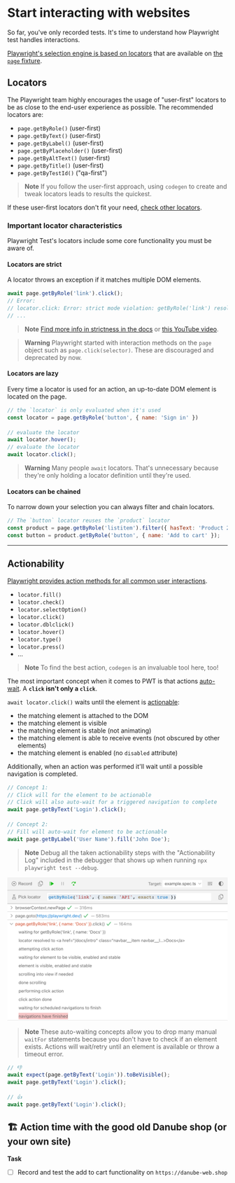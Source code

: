 # Start interacting with websites

So far, you've only recorded tests. It's time to understand how Playwright test handles interactions.

[Playwright's selection engine is based on locators](https://playwright.dev/docs/locators) that are available on [the `page` fixture](https://playwright.dev/docs/api/class-page).

## Locators

The Playwright team highly encourages the usage of "user-first" locators to be as close to the end-user experience as possible. The recommended locators are:

- `page.getByRole()` (user-first)
- `page.getByText()` (user-first)
- `page.getByLabel()` (user-first)
- `page.getByPlaceholder()` (user-first)
- `page.getByAltText()` (user-first)
- `page.getByTitle()` (user-first)
- `page.getByTestId()` ("qa-first")

> **Note**
> If you follow the user-first approach, using `codegen` to create and tweak locators leads to results the quickest.

If these user-first locators don't fit your need, [check other locators](https://playwright.dev/docs/other-locators).

### Important locator characteristics

Playwright Test's locators include some core functionality you must be aware of.

#### Locators are strict

A locator throws an exception if it matches multiple DOM elements.

```javascript
await page.getByRole('link').click();
// Error:
// locator.click: Error: strict mode violation: getByRole('link') resolved to 31 elements:
// ...
```

> **Note**
> [Find more info in strictness in the docs](https://playwright.dev/docs/locators#strictness) or [this YouTube video](https://www.youtube.com/watch?v=SMFuzmxxy8o&list=PLMZDRUOi3a8NtMq3PUS5iJc2pee38rurc).

> **Warning**
> Playwright started with interaction methods on the `page` object such as `page.click(selector)`. These are discouraged and deprecated by now.
#### Locators are lazy

Every time a locator is used for an action, an up-to-date DOM element is located on the page.

```javascript
// the `locator` is only evaluated when it's used
const locator = page.getByRole('button', { name: 'Sign in' })

// evaluate the locator
await locator.hover();
// evaluate the locator
await locator.click();
```

> **Warning**
> Many people `await` locators. That's unnecessary because they're only holding a locator definition until they're used.

#### Locators can be chained

To narrow down your selection you can always filter and chain locators.

```javascript
// The `button` locator reuses the `product` locator
const product = page.getByRole('listitem').filter({ hasText: 'Product 2' });
const button = product.getByRole('button', { name: 'Add to cart' });
```

------

## Actionability

[Playwright provides action methods for all common user interactions](https://playwright.dev/docs/input).

- `locator.fill()`
- `locator.check()`
- `locator.selectOption()`
- `locator.click()`
- `locator.dblclick()`
- `locator.hover()`
- `locator.type()`
- `locator.press()`
- ...

> **Note**
> To find the best action, `codegen` is an invaluable tool here, too!

The most important concept when it comes to PWT is that actions [auto-wait](https://playwright.dev/docs/actionability). A **`click` isn't only a `click`**.

`await locator.click()` waits until the element is [actionable](https://playwright.dev/docs/actionability):

- the matching element is attached to the DOM
- the matching element is visible
- the matching element is stable (not animating)
- the matching element is able to receive events (not obscured by other elements)
- the matching element is enabled (no `disabled` attribute)

Additionally, when an action was performed it'll wait until a possible navigation is completed.

```javascript
// Concept 1:
// Click will for the element to be actionable
// Click will also auto-wait for a triggered navigation to complete
await page.getByText('Login').click();

// Concept 2:
// Fill will auto-wait for element to be actionable
await page.getByLabel('User Name').fill('John Doe');
```

> **Note**
> Debug all the taken actionability steps with the "Actionability Log" included in the debugger that shows up when running `npx playwright test --debug`.

![Actionability log](../../assets/02-01-actionability-log.png)

> **Note**
> These auto-waiting concepts allow you to drop many manual `waitFor` statements because you don't have to check if an element exists. Actions will wait/retry until an element is available or throw a timeout error.

```javascript
// 👎
await expect(page.getByText('Login')).toBeVisible();
await page.getByText('Login').click();

// 👍
await page.getByText('Login').click();
```

## 🏗️ Action time with the good old Danube shop (or your own site)

**Task**

- [ ] Record and test the add to cart functionality on `https://danube-web.shop`
